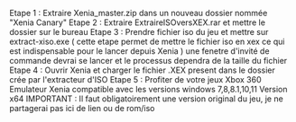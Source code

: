 Etape 1 : Extraire Xenia_master.zip dans un nouveau dossier nommée "Xenia Canary"
Etape 2 : Extraire ExtraireISOversXEX.rar et mettre le dossier sur le bureau 
Etape 3 : Prendre fichier iso du jeu et mettre sur extract-xiso.exe ( cette etape permet de mettre le fichier iso en xex ce qui est indispensable pour le lancer depuis Xenia ) une fenetre d'invité de commande devrai se lancer et le processus dependra de la taille du fichier 
Etape 4 : Ouvrir Xenia et charger le fichier .XEX present dans le dossier crée par l'extracteur d'ISO
Etape 5 : Profiter de votre jeux Xbox 360
Emulateur Xenia compatible avec les versions windows 7,8,8.1,10,11
Version x64
IMPORTANT : Il faut obligatoirement une version original du jeu, je ne partagerai pas ici de lien ou de rom/iso

